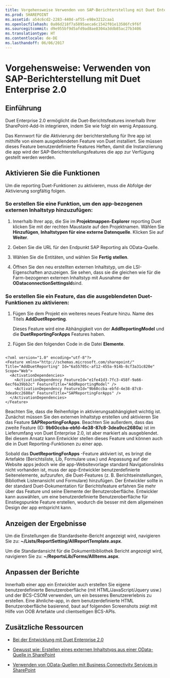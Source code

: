 ```yaml
---
title: Vorgehensweise Verwenden von SAP-Berichterstellung mit Duet Enterprise 2.0
ms.prod: SHAREPOINT
ms.assetid: a54c6cd2-2283-440d-af55-e98e3212caa1
ms.openlocfilehash: 0a86d218f7a5895aeca6c1542f01e13586fc9f6f
ms.sourcegitcommit: d9e955bf9d5afd9ad8ae8304a3ddb85ac27b3406
ms.translationtype: HT
ms.contentlocale: de-DE
ms.lasthandoff: 06/06/2017
---
```

# <a name="how-to-use-sap-reporting-with-duet-enterprise-20"></a>Vorgehensweise: Verwenden von SAP-Berichterstellung mit Duet Enterprise 2.0

## <a name="introduction"></a>Einführung
<a name="bkmk_Introduction"> </a>

Duet Enterprise 2.0 ermöglicht die Duet-Berichtsfeatures innerhalb Ihrer SharePoint-Add-In integrieren, indem Sie wie folgt ein wenig Anpassung.
  
    
    
Das Kennwort für die Aktivierung der berichterstellung für Ihre app ist mithilfe von einem ausgeblendeten Feature von Duet installiert. Sie müssen dieses Feature benutzerdefinierte Features Heften, damit die Instanziierung die app wird der SAP-Berichterstellungsfeatures die app zur Verfügung gestellt werden werden.
  
    
    

## <a name="enabling-the-features"></a>Aktivieren Sie die Funktionen
<a name="bkmk_EnablingTheFeatures"> </a>

Um die reporting Duet-Funktionen zu aktivieren, muss die Abfolge der Aktivierung sorgfältig folgen.
  
    
    

### <a name="to-create-a-feature-to-add-the-app-scoped-external-content-type"></a>So erstellen Sie eine Funktion, um den app-bezogenen externen Inhaltstyp hinzuzufügen:


1. Innerhalb Ihrer app, die Sie im **Projektmappen-Explorer** reporting Duet klicken Sie mit der rechten Maustaste auf den Projektnamen. Wählen Sie **Hinzufügen**, **Inhaltstypen für eine externe Datenquelle**. Klicken Sie auf **Weiter**.
    
  
2. Geben Sie die URL für den Endpunkt SAP Reporting als OData-Quelle.
    
  
3. Wählen Sie die Entitäten, und wählen Sie **Fertig stellen**.
    
  
4. Öffnen Sie den neu erstellten externen Inhaltstyp, um die LSI-Eigenschaften anzuzeigen. Sie sehen, dass sie die gleichen wie für die Farm-bezogenen externen Inhaltstyp mit Ausnahme der **ODataconnectionSettingsId**sind.
    
  

### <a name="to-create-a-feature-to-enable-the-hidden-duet-features"></a>So erstellen Sie ein Feature, das die ausgeblendeten Duet-Funktionen zu aktivieren:


1. Fügen Sie dem Projekt ein weiteres neues Feature hinzu. Name des Titels **AddDuetReporting**.
    
    Dieses Feature wird eine Abhängigkeit von der **AddReportingModel** und die **DuetReportingForApps** Features haben.
    
  
2. Fügen Sie den folgenden Code in die Datei **Elemente**.
    
```
  
<?xml version="1.0" encoding="utf-8"?>
<Feature xmlns="http://schemas.microsoft.com/sharepoint/" Title="AddDuetReporting" Id="6a55705c-af12-455a-914b-8cf3a31c820e" Scope="Web">
  <ActivationDependencies>
    <ActivationDependency FeatureId="e1fe41d3-7fc3-458f-9a66-6ecf6a39bb2c" FeatureTitle="AddReportingModel" />
    <ActivationDependency FeatureId="9b60ccba-ebfd-4e38-87c8-3dea9cc2680a" FeatureTitle="SAPReportingForApps" />
  </ActivationDependencies>
</Feature>

```

Beachten Sie, dass die Reihenfolge in aktivierungsabhängigkeit wichtig ist. Zunächst müssen Sie den externen Inhaltstyp erstellen und aktivieren Sie das Feature **SAPReportingForApps**. Beachten Sie außerdem, dass das zweite Feature (ID: **9b60ccba-ebfd-4e38-87c8-3dea9cc2680a**) ist im Lieferumfang von Duet Enterprise 2.0, ist aber markiert als ausgeblendet. Bei diesem Ansatz kann Entwickler stellen dieses Feature und können auch die in Duet Reporting-Funktionen zu einer app.
  
    
    
Sobald das **DuetReportingForApps** -Feature aktiviert ist, es bringt die Artefakte (Berichtsliste, Lib, Formulare usw.) und Anpassung auf der Website apps jedoch wie die app-Websitevorlage standard Navigationslinks nicht vorhanden ist, muss der app-Entwickler benutzerdefinierte Seitenelemente, aufzurufen, die Duet-Features (z. B. Berichtseinstellungen, Bibliothek Listenansicht und Formulare) hinzufügen. Der Entwickler sollte in der standard Duet-Dokumentation für Berichtsfeature erfahren Sie mehr über das Feature und seine Elemente der Benutzeroberfläche. Entwickler kann auswählen, um eine benutzerdefinierte Benutzeroberfläche für Einstiegspunkte Feature erstellen, wodurch die besser mit dem allgemeinen Design der app entspricht kann.
  
    
    

## <a name="viewing-the-results"></a>Anzeigen der Ergebnisse
<a name="bkmk_ViewingTheResults"> </a>

Um die Einstellungen die Standardseite-Bericht angezeigt wird, navigieren Sie zu: **~/Lists/ReportSetting/AllReportTemplate.aspx**.
  
    
    
Um die Standardansicht für die Dokumentbibliothek Bericht angezeigt wird, navigieren Sie zu: **~/ReportsLib/Forms/AllItems.aspx**.
  
    
    

## <a name="customizing-the-reports"></a>Anpassen der Berichte
<a name="bkmk_CustomizingTheReports"> </a>

Innerhalb einer app ein Entwickler auch erstellen Sie eigene benutzerdefinierte Benutzeroberfläche (mit HTML/JavaScript/Jquery usw.) und der BCS-CSOM verwenden, um ein besseres Benutzererlebnis zu erstellen. Eine ähnliche-app, in dem benutzerdefinierte HTML Benutzeroberfläche basierend, baut auf folgenden Screenshots zeigt mit Hilfe von OOB Artefakte und clientseitigen BCS-APIs.
  
    
    

## <a name="additional-resources"></a>Zusätzliche Ressourcen
<a name="bk_addresources"> </a>


-  [Bei der Entwicklung mit Duet Enterprise 2.0](developing-with-duet-enterprise-2-0)
    
  
-  [Gewusst wie: Erstellen eines externen Inhaltstyps aus einer OData-Quelle in SharePoint](how-to-create-an-external-content-type-from-an-odata-source-in-sharepoint)
    
  
-  [Verwenden von OData-Quellen mit Business Connectivity Services in SharePoint](using-odata-sources-with-business-connectivity-services-in-sharepoint)
    
  

